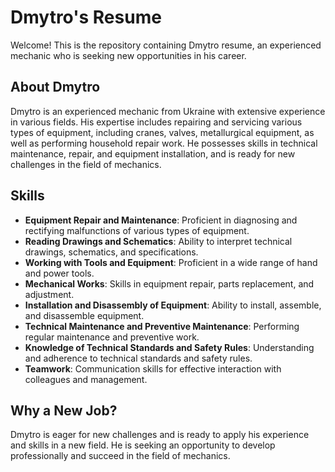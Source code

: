 # Dmytro's Resume

Welcome! This is the repository containing Dmytro resume, an experienced mechanic who is seeking new opportunities in his career.

## About Dmytro

Dmytro is an experienced mechanic from Ukraine with extensive experience in various fields. His expertise includes repairing and servicing various types of equipment, including cranes, valves, metallurgical equipment, as well as performing household repair work. He possesses skills in technical maintenance, repair, and equipment installation, and is ready for new challenges in the field of mechanics.

## Skills

- **Equipment Repair and Maintenance**: Proficient in diagnosing and rectifying malfunctions of various types of equipment.
- **Reading Drawings and Schematics**: Ability to interpret technical drawings, schematics, and specifications.
- **Working with Tools and Equipment**: Proficient in a wide range of hand and power tools.
- **Mechanical Works**: Skills in equipment repair, parts replacement, and adjustment.
- **Installation and Disassembly of Equipment**: Ability to install, assemble, and disassemble equipment.
- **Technical Maintenance and Preventive Maintenance**: Performing regular maintenance and preventive work.
- **Knowledge of Technical Standards and Safety Rules**: Understanding and adherence to technical standards and safety rules.
- **Teamwork**: Communication skills for effective interaction with colleagues and management.

## Why a New Job?

Dmytro is eager for new challenges and is ready to apply his experience and skills in a new field. He is seeking an opportunity to develop professionally and succeed in the field of mechanics.
